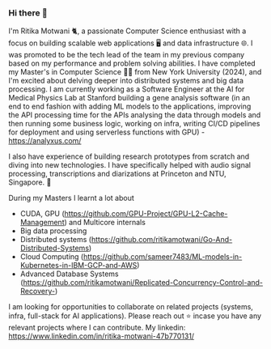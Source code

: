 ### Hi there 👋

I'm Ritika Motwani 🐈, a passionate Computer Science enthusiast with a focus on building scalable web applications 🖥️ and data infrastructure 🌐. I was promoted to be the tech lead of the team in my previous company based on my performance and problem solving abilities. I have completed my Master's in Computer Science 👩‍🎓 from New York University (2024), and I'm excited about delving deeper into distributed systems and big data processing. I am currently working as a Software Engineer at the AI for Medical Physics Lab at Stanford building a gene analysis software (in an end to end fashion with adding ML models to the applications, improving the API processing time for the APIs analysing the data through models and then running some business logic, working on infra, writing CI/CD pipelines for deployment and using serverless functions with GPU)  - https://analyxus.com/

I also have experience of building research prototypes from scratch and diving into new technologies. I have specifically helped with audio signal processing, transcriptions and diarizations at Princeton and NTU, Singapore. 🔭

During my Masters I learnt a lot about 
- CUDA, GPU (https://github.com/GPU-Project/GPU-L2-Cache-Management) and Multicore internals
- Big data processing
- Distributed systems (https://github.com/ritikamotwani/Go-And-Distributed-Systems)
- Cloud Computing (https://github.com/sameer7483/ML-models-in-Kubernetes-in-IBM-GCP-and-AWS)
- Advanced Database Systems (https://github.com/ritikamotwani/Replicated-Concurrency-Control-and-Recovery-)


I am looking for opportunities to collaborate on related projects (systems, infra, full-stack for AI applications). Please reach out ⭐ incase you have any relevant projects where I can contribute. My linkedin: https://www.linkedin.com/in/ritika-motwani-47b770131/



<!--
**ritikamotwani/ritikamotwani** is a ✨ _special_ ✨ repository because its `README.md` (this file) appears on your GitHub profile.

Here are some ideas to get you started:

- 🔭 I’m currently working on ...
- 🌱 I’m currently learning ...
- 👯 I’m looking to collaborate on ...
- 🤔 I’m looking for help with ...
- 💬 Ask me about ...
- 📫 How to reach me: ...
- 😄 Pronouns: ...
- ⚡ Fun fact: ...
-->
